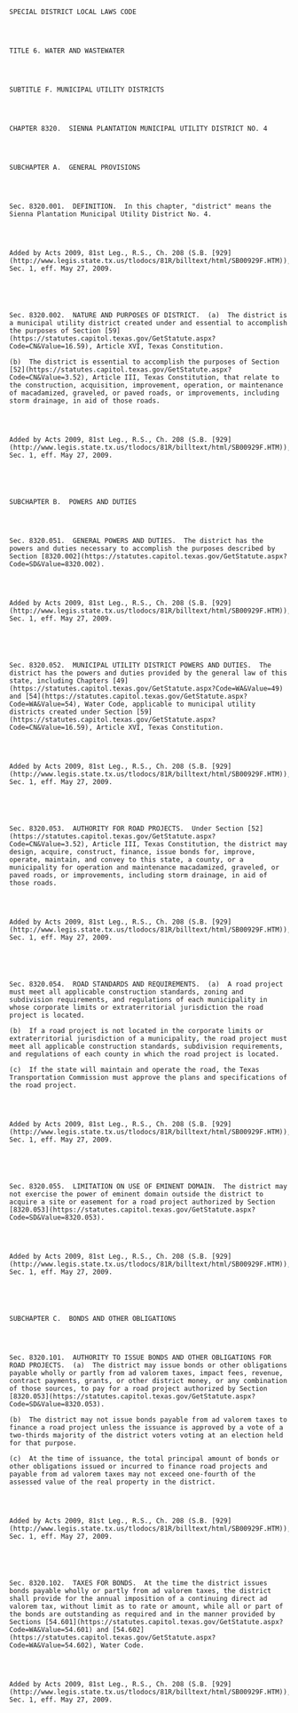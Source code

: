 ﻿
    
    
    	
    					
    
    
    SPECIAL DISTRICT LOCAL LAWS CODE
    
      
    
    
    TITLE 6. WATER AND WASTEWATER
    
      
    
    
    SUBTITLE F. MUNICIPAL UTILITY DISTRICTS
    
      
    
    
    CHAPTER 8320.  SIENNA PLANTATION MUNICIPAL UTILITY DISTRICT NO. 4
    
      
    
    
    SUBCHAPTER A.  GENERAL PROVISIONS
    
      
    
    
    Sec. 8320.001.  DEFINITION.  In this chapter, "district" means the Sienna Plantation Municipal Utility District No. 4.
    
    
    
    
    Added by Acts 2009, 81st Leg., R.S., Ch. 208 (S.B. [929](http://www.legis.state.tx.us/tlodocs/81R/billtext/html/SB00929F.HTM)), Sec. 1, eff. May 27, 2009.
    
    
    
    
    
    Sec. 8320.002.  NATURE AND PURPOSES OF DISTRICT.  (a)  The district is a municipal utility district created under and essential to accomplish the purposes of Section [59](https://statutes.capitol.texas.gov/GetStatute.aspx?Code=CN&Value=16.59), Article XVI, Texas Constitution.
    
    (b)  The district is essential to accomplish the purposes of Section [52](https://statutes.capitol.texas.gov/GetStatute.aspx?Code=CN&Value=3.52), Article III, Texas Constitution, that relate to the construction, acquisition, improvement, operation, or maintenance of macadamized, graveled, or paved roads, or improvements, including storm drainage, in aid of those roads.
    
    
    
    
    Added by Acts 2009, 81st Leg., R.S., Ch. 208 (S.B. [929](http://www.legis.state.tx.us/tlodocs/81R/billtext/html/SB00929F.HTM)), Sec. 1, eff. May 27, 2009.
    
    
    
    
    
    SUBCHAPTER B.  POWERS AND DUTIES
    
      
    
    
    Sec. 8320.051.  GENERAL POWERS AND DUTIES.  The district has the powers and duties necessary to accomplish the purposes described by Section [8320.002](https://statutes.capitol.texas.gov/GetStatute.aspx?Code=SD&Value=8320.002).
    
    
    
    
    Added by Acts 2009, 81st Leg., R.S., Ch. 208 (S.B. [929](http://www.legis.state.tx.us/tlodocs/81R/billtext/html/SB00929F.HTM)), Sec. 1, eff. May 27, 2009.
    
    
    
    
    
    Sec. 8320.052.  MUNICIPAL UTILITY DISTRICT POWERS AND DUTIES.  The district has the powers and duties provided by the general law of this state, including Chapters [49](https://statutes.capitol.texas.gov/GetStatute.aspx?Code=WA&Value=49) and [54](https://statutes.capitol.texas.gov/GetStatute.aspx?Code=WA&Value=54), Water Code, applicable to municipal utility districts created under Section [59](https://statutes.capitol.texas.gov/GetStatute.aspx?Code=CN&Value=16.59), Article XVI, Texas Constitution.
    
    
    
    
    Added by Acts 2009, 81st Leg., R.S., Ch. 208 (S.B. [929](http://www.legis.state.tx.us/tlodocs/81R/billtext/html/SB00929F.HTM)), Sec. 1, eff. May 27, 2009.
    
    
    
    
    
    Sec. 8320.053.  AUTHORITY FOR ROAD PROJECTS.  Under Section [52](https://statutes.capitol.texas.gov/GetStatute.aspx?Code=CN&Value=3.52), Article III, Texas Constitution, the district may design, acquire, construct, finance, issue bonds for, improve, operate, maintain, and convey to this state, a county, or a municipality for operation and maintenance macadamized, graveled, or paved roads, or improvements, including storm drainage, in aid of those roads.
    
    
    
    
    Added by Acts 2009, 81st Leg., R.S., Ch. 208 (S.B. [929](http://www.legis.state.tx.us/tlodocs/81R/billtext/html/SB00929F.HTM)), Sec. 1, eff. May 27, 2009.
    
    
    
    
    
    Sec. 8320.054.  ROAD STANDARDS AND REQUIREMENTS.  (a)  A road project must meet all applicable construction standards, zoning and subdivision requirements, and regulations of each municipality in whose corporate limits or extraterritorial jurisdiction the road project is located.
    
    (b)  If a road project is not located in the corporate limits or extraterritorial jurisdiction of a municipality, the road project must meet all applicable construction standards, subdivision requirements, and regulations of each county in which the road project is located.
    
    (c)  If the state will maintain and operate the road, the Texas Transportation Commission must approve the plans and specifications of the road project.
    
    
    
    
    Added by Acts 2009, 81st Leg., R.S., Ch. 208 (S.B. [929](http://www.legis.state.tx.us/tlodocs/81R/billtext/html/SB00929F.HTM)), Sec. 1, eff. May 27, 2009.
    
    
    
    
    
    Sec. 8320.055.  LIMITATION ON USE OF EMINENT DOMAIN.  The district may not exercise the power of eminent domain outside the district to acquire a site or easement for a road project authorized by Section [8320.053](https://statutes.capitol.texas.gov/GetStatute.aspx?Code=SD&Value=8320.053).
    
    
    
    
    Added by Acts 2009, 81st Leg., R.S., Ch. 208 (S.B. [929](http://www.legis.state.tx.us/tlodocs/81R/billtext/html/SB00929F.HTM)), Sec. 1, eff. May 27, 2009.
    
    
    
    
    
    SUBCHAPTER C.  BONDS AND OTHER OBLIGATIONS
    
      
    
    
    Sec. 8320.101.  AUTHORITY TO ISSUE BONDS AND OTHER OBLIGATIONS FOR ROAD PROJECTS.  (a)  The district may issue bonds or other obligations payable wholly or partly from ad valorem taxes, impact fees, revenue, contract payments, grants, or other district money, or any combination of those sources, to pay for a road project authorized by Section [8320.053](https://statutes.capitol.texas.gov/GetStatute.aspx?Code=SD&Value=8320.053).
    
    (b)  The district may not issue bonds payable from ad valorem taxes to finance a road project unless the issuance is approved by a vote of a two-thirds majority of the district voters voting at an election held for that purpose.
    
    (c)  At the time of issuance, the total principal amount of bonds or other obligations issued or incurred to finance road projects and payable from ad valorem taxes may not exceed one-fourth of the assessed value of the real property in the district.
    
    
    
    
    Added by Acts 2009, 81st Leg., R.S., Ch. 208 (S.B. [929](http://www.legis.state.tx.us/tlodocs/81R/billtext/html/SB00929F.HTM)), Sec. 1, eff. May 27, 2009.
    
    
    
    
    
    Sec. 8320.102.  TAXES FOR BONDS.  At the time the district issues bonds payable wholly or partly from ad valorem taxes, the district shall provide for the annual imposition of a continuing direct ad valorem tax, without limit as to rate or amount, while all or part of the bonds are outstanding as required and in the manner provided by Sections [54.601](https://statutes.capitol.texas.gov/GetStatute.aspx?Code=WA&Value=54.601) and [54.602](https://statutes.capitol.texas.gov/GetStatute.aspx?Code=WA&Value=54.602), Water Code.
    
    
    
    
    Added by Acts 2009, 81st Leg., R.S., Ch. 208 (S.B. [929](http://www.legis.state.tx.us/tlodocs/81R/billtext/html/SB00929F.HTM)), Sec. 1, eff. May 27, 2009.
    
    
    
    
    				
